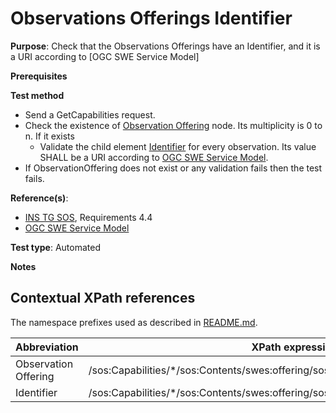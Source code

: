 # Observations Offerings Identifier

**Purpose**: Check that the Observations Offerings have an Identifier, and it is a URI according to [OGC SWE Service Model]

**Prerequisites**

**Test method**

* Send a GetCapabilities request.
* Check the existence of [Observation Offering](#observationOffering) node. Its multiplicity is 0 to n. If it exists
  * Validate the child element [Identifier](#identifier) for every observation. Its value SHALL be a URI according to [OGC SWE Service Model](http://portal.opengeospatial.org/files/?artifact_id=38476).
* If ObservationOffering does not exist or any validation fails then the test fails.

**Reference(s)**:

* [INS TG SOS](http://inspire.ec.europa.eu/id/document/tg/download-sos/1.0), Requirements 4.4
* [OGC SWE Service Model](http://portal.opengeospatial.org/files/?artifact_id=38476)

**Test type**: Automated

**Notes**


## Contextual XPath references

The namespace prefixes used as described in [README.md](http://inspire.ec.europa.eu/id/ats/download-service/sos-tg-1.0/sos-pre-defined/README#namespaces).

| Abbreviation                                               |  XPath expression |
| ---------------------------------------------------------- | ------------------------------------------------------------------------- |
| Observation Offering <a name="observationOffering"></a> | /sos:Capabilities/*\/sos:Contents/swes:offering/sos:ObservationOffering |
| Identifier <a name="identifier"></a> | /sos:Capabilities/*\/sos:Contents/swes:offering/sos:ObservationOffering/swes:identifier |